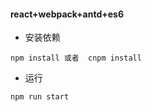 #### react+webpack+antd+es6
- 安装依赖

```
npm install 或者  cnpm install
```
- 运行

```
npm run start
```